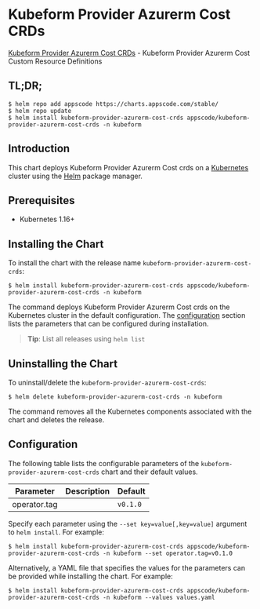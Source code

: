 # Kubeform Provider Azurerm Cost CRDs

[Kubeform Provider Azurerm Cost CRDs](https://github.com/kubeform) - Kubeform Provider Azurerm Cost Custom Resource Definitions

## TL;DR;

```console
$ helm repo add appscode https://charts.appscode.com/stable/
$ helm repo update
$ helm install kubeform-provider-azurerm-cost-crds appscode/kubeform-provider-azurerm-cost-crds -n kubeform
```

## Introduction

This chart deploys Kubeform Provider Azurerm Cost crds on a [Kubernetes](http://kubernetes.io) cluster using the [Helm](https://helm.sh) package manager.

## Prerequisites

- Kubernetes 1.16+

## Installing the Chart

To install the chart with the release name `kubeform-provider-azurerm-cost-crds`:

```console
$ helm install kubeform-provider-azurerm-cost-crds appscode/kubeform-provider-azurerm-cost-crds -n kubeform
```

The command deploys Kubeform Provider Azurerm Cost crds on the Kubernetes cluster in the default configuration. The [configuration](#configuration) section lists the parameters that can be configured during installation.

> **Tip**: List all releases using `helm list`

## Uninstalling the Chart

To uninstall/delete the `kubeform-provider-azurerm-cost-crds`:

```console
$ helm delete kubeform-provider-azurerm-cost-crds -n kubeform
```

The command removes all the Kubernetes components associated with the chart and deletes the release.

## Configuration

The following table lists the configurable parameters of the `kubeform-provider-azurerm-cost-crds` chart and their default values.

|  Parameter   | Description | Default  |
|--------------|-------------|----------|
| operator.tag |             | `v0.1.0` |


Specify each parameter using the `--set key=value[,key=value]` argument to `helm install`. For example:

```console
$ helm install kubeform-provider-azurerm-cost-crds appscode/kubeform-provider-azurerm-cost-crds -n kubeform --set operator.tag=v0.1.0
```

Alternatively, a YAML file that specifies the values for the parameters can be provided while
installing the chart. For example:

```console
$ helm install kubeform-provider-azurerm-cost-crds appscode/kubeform-provider-azurerm-cost-crds -n kubeform --values values.yaml
```
